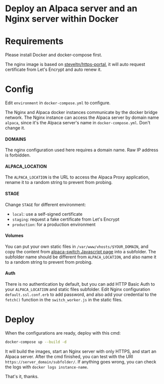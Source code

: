 Deploy an Alpaca server and an Nginx server within Docker
=========================================================

# Requirements

Please install Docker and docker-compose first.

The nginx image is based on [steveltn/https-portal](https://github.com/SteveLTN/https-portal), it will auto request certificate from Let's Encrypt and auto renew it.


# Config

Edit `environment` in `docker-compose.yml` to configure.

The Nginx and Alpaca docker instances communicate by the docker bridge network. The Nginx instance can access the Alpaca server by domain name `alpaca`, since it's the Alpaca server's name in `docker-compose.yml`. Don't change it.

#### DOMAINS

The nginx configuration used here requires a domain name. Raw IP address is forbidden.

#### ALPACA_LOCATION

The `ALPACA_LOCATION` is the URL to access the Alpaca Proxy application, rename it to a random string to prevent from probing.

#### STAGE

Change `STAGE` for different environment:

- `local`: use a self-signed certificate
- `staging`: request a fake certificate from Let's Encrypt
- `production`: for a production environment

#### Volumes

You can put your own static files in `/var/www/vhosts/$YOUR_DOMAIN`, and copy the content from [alpaca-switch Javascript page](https://github.com/AlpacaTunnel/alpaca-switch/tree/master/html) into a subfolder. The subfolder name should be different from `ALPACA_LOCATION`, and also name it to a random string to prevent from probing.

#### Auth

There is no authentication by default, but you can add HTTP Basic Auth to your `ALPACA_LOCATION` and static files subfolder. Edit Nginx configuration `default.ssl.conf.erb` to add password, and also add your credential to the `fetch()` function in the `switch_worker.js` in the static files.


# Deploy

When the configurations are ready, deploy with this cmd:

```sh
docker-compose up --build -d
```

It will build the images, start an Nginx server with only HTTPS, and start an Alpaca server. After the cmd finished, you can test with the URI `https://server_domain/subfolder/`. If anything goes wrong, you can check the logs with `docker logs instance-name`.

That's it, thanks.
